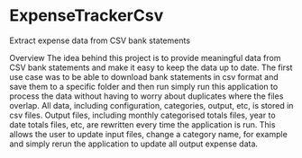 # ExpenseTrackerCsv
Extract expense data from CSV bank statements

Overview
The idea behind this project is to provide meaningful data from CSV bank statements and make it easy to keep the data up to date. The first use case was to be able to download bank statements in csv format and save them to a specific folder and then run simply run this application to process the data without having to worry about duplicates where the files overlap. All data, including configuration, categories, output, etc, is stored in csv files. Output files, including monthly categorised totals files, year to date totals files, etc, are rewritten every time the application is run. This allows the user to update input files, change a category name, for example and simply rerun the application to update all output expense data. 
